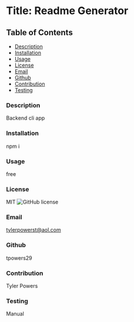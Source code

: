 
# Title: Readme Generator

## Table of Contents
* [Description](#description)
* [Installation](#instalation)
* [Usage](#usage) 
* [License](#license) 
* [Email](#email)
* [Github](#github)
* [Contribution](#contribution)
* [Testing](#testing)
   
### Description
Backend cli app

### Installation
npm i

### Usage
free

### License
MIT
![GitHub license](https://img.shields.io/badge/license-MIT-green.svg)

### Email
tylerpowerst@aol.com

### Github
tpowers29

### Contribution
Tyler Powers

### Testing
Manual
   
